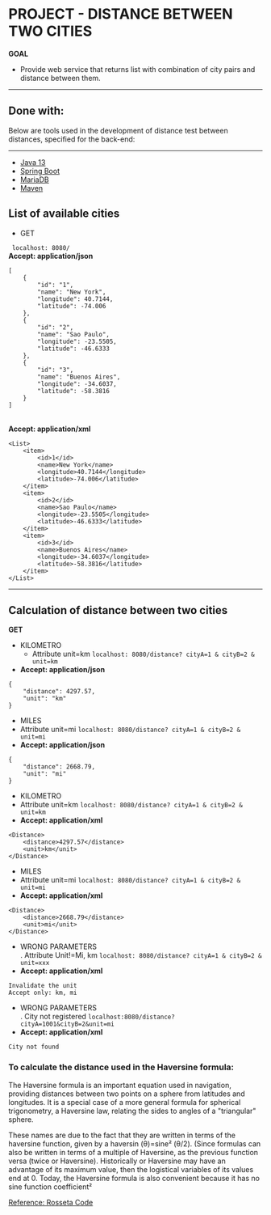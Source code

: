 # PROJECT - DISTANCE BETWEEN TWO CITIES
**GOAL**
* Provide web service that returns list with combination of city pairs and distance between them.

---

## Done with:
<p>
Below are tools used in the development of distance test between distances, specified for the back-end:

---
- [Java 13](http://oracle.com/technetwork/java/13-relnote-issues-5460548.html)
- [Spring Boot](https://spring.io/projects/spring-boot)
- [MariaDB](https://mariadb.org/)
- [Maven](https://maven.apache.org/)

## List of available cities
* GET

``` localhost: 8080/```
<br/>**Accept: application/json**
```
[
    {
        "id": "1",
        "name": "New York",
        "longitude": 40.7144,
        "latitude": -74.006
    },
    {
        "id": "2",
        "name": "Sao Paulo",
        "longitude": -23.5505,
        "latitude": -46.6333
    },
    {
        "id": "3",
        "name": "Buenos Aires",
        "longitude": -34.6037,
        "latitude": -58.3816
    }
]
```


<br/>**Accept: application/xml**
```
<List>
    <item>
        <id>1</id>
        <name>New York</name>
        <longitude>40.7144</longitude>
        <latitude>-74.006</latitude>
    </item>
    <item>
        <id>2</id>
        <name>Sao Paulo</name>
        <longitude>-23.5505</longitude>
        <latitude>-46.6333</latitude>
    </item>
    <item>
        <id>3</id>
        <name>Buenos Aires</name>
        <longitude>-34.6037</longitude>
        <latitude>-58.3816</latitude>
    </item>
</List>
```

---
## Calculation of distance between two cities
**GET**

- KILOMETRO <br/>
  - Attribute unit=km
```localhost: 8080/distance? cityA=1 & cityB=2 & unit=km```
- **Accept: application/json**
```
{
    "distance": 4297.57,
    "unit": "km"
}
```

- MILES <br/>
- Attribute unit=mi
```localhost: 8080/distance? cityA=1 & cityB=2 & unit=mi```
- **Accept: application/json**
```
{
    "distance": 2668.79,
    "unit": "mi"
}
```
- KILOMETRO <br/>
- Attribute unit=km
```localhost: 8080/distance? cityA=1 & cityB=2 & unit=km```
- **Accept: application/xml**
```
<Distance>
    <distance>4297.57</distance>
    <unit>km</unit>
</Distance>
```

- MILES <br/>
- Attribute unit=mi
```localhost: 8080/distance? cityA=1 & cityB=2 & unit=mi```
- **Accept: application/xml**
```
<Distance>
    <distance>2668.79</distance>
    <unit>mi</unit>
</Distance>
```

- WRONG PARAMETERS <br/>
. Attribute Unit!=Mi, km
```localhost: 8080/distance? cityA=1 & cityB=2 & unit=xxx```
- **Accept: application/xml**
```
Invalidate the unit
Accept only: km, mi
```

- WRONG PARAMETERS <br/>
. City not registered
```localhost:8080/distance?cityA=1001&cityB=2&unit=mi```
- **Accept: application/xml**
```
City not found
```
### To calculate the distance used in the Haversine formula:

The Haversine formula is an important equation used in navigation, providing distances between two points on a sphere from latitudes and longitudes. It is a special case of a more general formula for spherical trigonometry, a Haversine law, relating the sides to angles of a "triangular" sphere.

These names are due to the fact that they are written in terms of the haversine function, given by a haversin (θ)=sine² (θ/2). (Since formulas can also be written in terms of a multiple of Haversine, as the previous function versa (twice or Haversine). Historically or Haversine may have an advantage of its maximum value, then the logistical variables of its values ​​end at 0. Today, the Haversine formula is also convenient because it has no sine function coefficient²


[Reference: Rosseta Code](https://rosettacode.org/wiki/Haversine_formula#Java)